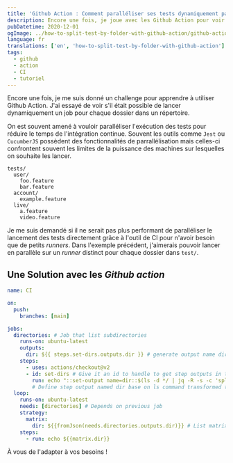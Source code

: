 ```yaml
---
title: 'Github Action : Comment paralléliser ses tests dynamiquement par dossier ?'
description: Encore une fois, je joue avec les Github Action pour voir si elles peuvent répondre aux problématiques de CI que je peux rencontrer dans mon travail.
pubDatetime: 2020-12-01
ogImage: ../how-to-split-test-by-folder-with-github-action/github-actions.jpg
language: fr
translations: ['en', 'how-to-split-test-by-folder-with-github-action']
tags:
  - github
  - action
  - CI
  - tutoriel
---
```


Encore une fois, je me suis donné un challenge pour apprendre à utiliser Github Action.
J'ai essayé de voir s'il était possible de lancer dynamiquement un job pour chaque dossier dans un répertoire.

On est souvent amené à vouloir paralléliser l'exécution des tests pour réduire le temps de l'intégration continue.
Souvent les outils comme `Jest` ou `CucumberJS` possèdent des fonctionnalités de parrallélisation mais celles-ci confrontent souvent les limites de la puissance des machines sur lesquelles on souhaite les lancer.

```
tests/
  user/
    foo.feature
    bar.feature
  account/
    example.feature
  live/
    a.feature
    video.feature
```

Je me suis demandé si il ne serait pas plus performant de paralléliser le lancement des tests directement grâce à l'outil de CI pour n'avoir besoin que de petits _runners_.
Dans l'exemple précédent, j'aimerais pouvoir lancer en parallèle sur un _runner_ distinct pour chaque dossier dans `test/`.

## Une Solution avec les _Github action_

```yaml
name: CI

on:
  push:
    branches: [main]

jobs:
  directories: # Job that list subdirectories
    runs-on: ubuntu-latest
    outputs:
      dir: ${{ steps.set-dirs.outputs.dir }} # generate output name dir by using inner step output
    steps:
      - uses: actions/checkout@v2
      - id: set-dirs # Give it an id to handle to get step outputs in the outputs key above
        run: echo "::set-output name=dir::$(ls -d */ | jq -R -s -c 'split("\n")[:-1]')"
        # Define step output named dir base on ls command transformed to JSON thanks to jq
  loop:
    runs-on: ubuntu-latest
    needs: [directories] # Depends on previous job
    strategy:
      matrix:
        dir: ${{fromJson(needs.directories.outputs.dir)}} # List matrix strategy from directories dynamically
    steps:
      - run: echo ${{matrix.dir}}
```

À vous de l'adapter à vos besoins !
